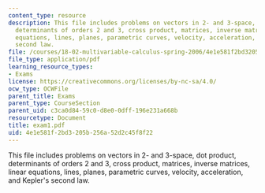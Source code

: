 ```yaml
---
content_type: resource
description: This file includes problems on vectors in 2- and 3-space, dot product,
  determinants of orders 2 and 3, cross product, matrices, inverse matrices, linear
  equations, lines, planes, parametric curves, velocity, acceleration, and Kepler's
  second law.
file: /courses/18-02-multivariable-calculus-spring-2006/4e1e581f2bd3205b256a52d2c45f8f22_exam1.pdf
file_type: application/pdf
learning_resource_types:
- Exams
license: https://creativecommons.org/licenses/by-nc-sa/4.0/
ocw_type: OCWFile
parent_title: Exams
parent_type: CourseSection
parent_uid: c3ca0d84-59c0-d8e0-0dff-196e231a668b
resourcetype: Document
title: exam1.pdf
uid: 4e1e581f-2bd3-205b-256a-52d2c45f8f22
---
```

This file includes problems on vectors in 2- and 3-space, dot product, determinants of orders 2 and 3, cross product, matrices, inverse matrices, linear equations, lines, planes, parametric curves, velocity, acceleration, and Kepler's second law.